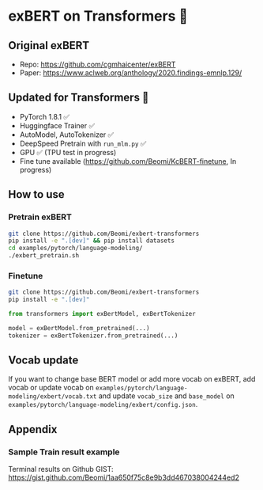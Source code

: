 <!---
Copyright 2020 The HuggingFace Team. All rights reserved.

Licensed under the Apache License, Version 2.0 (the "License");
you may not use this file except in compliance with the License.
You may obtain a copy of the License at

    http://www.apache.org/licenses/LICENSE-2.0

Unless required by applicable law or agreed to in writing, software
distributed under the License is distributed on an "AS IS" BASIS,
WITHOUT WARRANTIES OR CONDITIONS OF ANY KIND, either express or implied.
See the License for the specific language governing permissions and
limitations under the License.
-->

# exBERT on Transformers 🤗

## Original exBERT

- Repo: https://github.com/cgmhaicenter/exBERT
- Paper: https://www.aclweb.org/anthology/2020.findings-emnlp.129/

## Updated for Transformers 🤗

- PyTorch 1.8.1 ✅
- Huggingface Trainer ✅
- AutoModel, AutoTokenizer ✅
- DeepSpeed Pretrain with `run_mlm.py` ✅
- GPU ✅ (TPU test in progress)
- Fine tune available (https://github.com/Beomi/KcBERT-finetune, In progress)

## How to use

### Pretrain exBERT

```sh
git clone https://github.com/Beomi/exbert-transformers
pip install -e ".[dev]" && pip install datasets
cd examples/pytorch/language-modeling/
./exbert_pretrain.sh
```

### Finetune

```sh
git clone https://github.com/Beomi/exbert-transformers
pip install -e ".[dev]"
```

```python
from transformers import exBertModel, exBertTokenizer

model = exBertModel.from_pretrained(...)
tokenizer = exBertTokenizer.from_pretrained(...)
```


## Vocab update

If you want to change base BERT model or add more vocab on exBERT, add vocab or update vocab on `examples/pytorch/language-modeling/exbert/vocab.txt` 
and update `vocab_size` and `base_model`  on `examples/pytorch/language-modeling/exbert/config.json`.

## Appendix

### Sample Train result example

Terminal results on Github GIST: https://gist.github.com/Beomi/1aa650f75c8e9b3dd467038004244ed2



